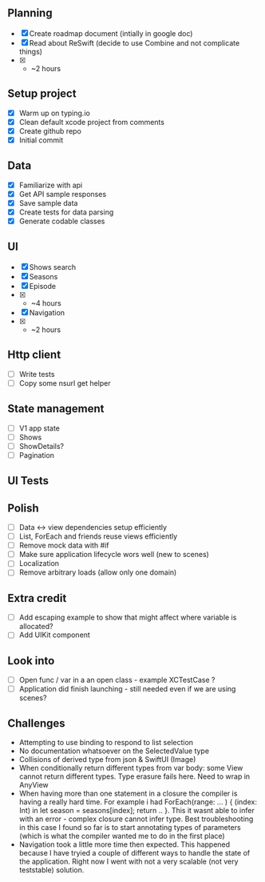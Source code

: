 ## Planning

- [x] Create roadmap document (intially in google doc)
- [x] Read about ReSwift (decide to use Combine and not complicate things)
- [x] + ~2 hours

## Setup project

- [x] Warm up on typing.io
- [x] Clean default xcode project from comments
- [x] Create github repo
- [x] Initial commit

## Data

- [x] Familiarize with api
- [x] Get API sample responses 
- [x] Save sample data
- [x] Create tests for data parsing 
- [x] Generate codable classes

## UI

- [x] Shows search
- [x] Seasons
- [x] Episode
- [x] + ~4 hours 
- [x] Navigation
- [x] + ~2 hours

## Http client 

- [ ] Write tests
- [ ] Copy some nsurl get helper

## State management 

- [ ] V1 app state
- [ ] Shows
- [ ] ShowDetails?
- [ ] Pagination

## UI Tests

## Polish

- [ ] Data <-> view dependencies setup efficiently
- [ ] List, ForEach and friends reuse views efficiently
- [ ] Remove mock data with #if 
- [ ] Make sure application lifecycle wors well (new to scenes)
- [ ] Localization
- [ ] Remove arbitrary loads (allow only one domain)

## Extra credit

- [ ] Add escaping example to show that might affect where variable is allocated?
- [ ] Add UIKit component

## Look into

- [ ] Open func / var in a an open class - example XCTestCase ?
- [ ] Application did finish launching - still needed even if we are using scenes?

## Challenges

- Attempting to use binding to respond to list selection
- No documentation whatsoever on the SelectedValue type
- Collisions of derived type from json & SwiftUI (Image)
- When conditionally return different types from var body: some View cannot return different types. Type erasure fails here. Need to wrap in AnyView
- When having more than one statement in a closure the compiler is having a really hard time. For example i had ForEach(range: ... ) { (index: Int) in let season = seasons[index]; return .. }. This it wasnt able to infer with an error - complex closure cannot infer type. Best troubleshooting in this case I found so far is to start annotating types of parameters (which is what the compiler wanted me to do in the first place)
- Navigation took a little more time then expected. This happened because I have tryied a couple of different ways to handle the state of the application. Right now I went with not a very scalable (not very teststable) solution.
